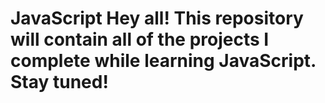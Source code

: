# JavaScript Hey all! This repository will contain all of the projects I complete while learning JavaScript. Stay tuned! 
